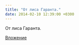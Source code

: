 ```yaml
---
title: "От лиса Гаранта."
date: 2014-02-10 12:39:00 +0300
---
```


От лиса Гаранта.

[Вложение](https://vk.com/photo41076938_322019833)
